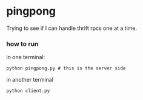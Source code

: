 # pingpong
Trying to see if I can handle thrift rpcs one at a time.

### how to run
in one terminal:

    python pingpong.py # this is the server side

in another terminal

    python client.py
